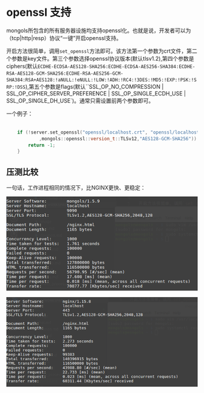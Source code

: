 # openssl 支持

mongols所包含的所有服务器设施均支持openssl化。也就是说，开发者可以为（tcp|http|resp）协议“一键”开启openssl支持。

开启方法很简单，调用`set_openssl`方法即可。该方法第一个参数为crt文件，第二个参数是key文件。第三个参数选择openssl协议版本(默认tlsv1.2),第四个参数是ciphers(默认`ECDHE-ECDSA-AES128-SHA256:ECDHE-ECDSA-AES256-SHA384:ECDHE-RSA-AES128-GCM-SHA256:ECDHE-RSA-AES256-GCM-SHA384:RSA+AES128:!aNULL:!eNULL:!LOW:!ADH:!RC4:!3DES:!MD5:!EXP:!PSK:!SRP:!DSS`),第五个参数是flags(默认``SSL_OP_NO_COMPRESSION | SSL_OP_CIPHER_SERVER_PREFERENCE | SSL_OP_SINGLE_ECDH_USE | SSL_OP_SINGLE_DH_USE`)。通常只需设置前两个参数即可。

一个例子：

```cpp

    if (!server.set_openssl("openssl/localhost.crt", "openssl/localhost.key"
            ,mongols::openssl::version_t::TLSv12,"AES128-GCM-SHA256")) {
        return -1;
    }

```


## 压测比较

一句话，工作进程相同的情况下，比NGINX更快、更稳定：

![mongols](image/mongols_https.png)

![nginx](image/nginx_https.png)

